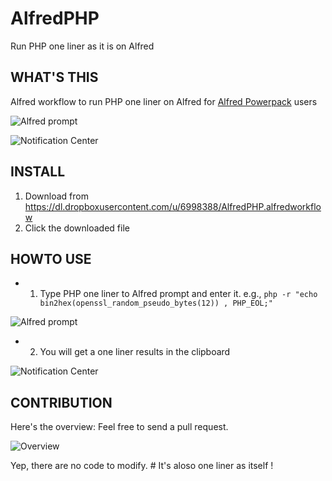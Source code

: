 AlfredPHP
========================

Run PHP one liner as it is on Alfred


## WHAT'S THIS
Alfred workflow to run PHP one liner on Alfred for [Alfred Powerpack](http://www.alfredapp.com/powerpack/) users

![Alfred prompt](https://dl.dropboxusercontent.com/u/6998388/img/Screenshot%202014-07-11%2003.41.56.png "php --version")

![Notification Center](https://dl.dropboxusercontent.com/u/6998388/img/Screenshot%202014-07-11%2003.42.00.png "Copied to Clipboard")



## INSTALL

1. Download from https://dl.dropboxusercontent.com/u/6998388/AlfredPHP.alfredworkflow
2. Click the downloaded file


## HOWTO USE

* 1. Type PHP one liner to Alfred prompt and enter it. e.g., `php -r "echo bin2hex(openssl_random_pseudo_bytes(12)) , PHP_EOL;"`

![Alfred prompt](https://dl.dropboxusercontent.com/u/6998388/img/Screenshot%202014-07-11%2004.01.40.png "Type one liner to Alfred prompt")

* 2. You will get a one liner results in the clipboard

![Notification Center](https://dl.dropboxusercontent.com/u/6998388/img/Screenshot%202014-07-11%2004.01.43.png "It will be copied")


## CONTRIBUTION

Here's the overview: Feel free to send a pull request.

![Overview](https://dl.dropboxusercontent.com/u/6998388/img/Screenshot%202014-07-11%2004.06.03.png "So simple")


Yep, there are no code to modify.  # It's aloso one liner as itself !

